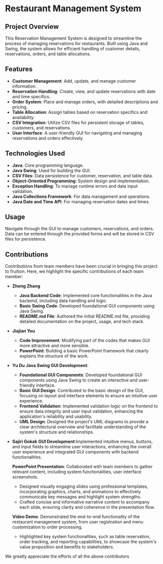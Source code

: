 # Restaurant Management System

## Project Overview

This Reservation Management System is designed to streamline the process of managing reservations for restaurants. Built using Java and Swing, the system allows for efficient handling of customer details, reservations, orders, and table allocations.

## Features

- **Customer Management**: Add, update, and manage customer information.
- **Reservation Handling**: Create, view, and update reservations with date and time specifics.
- **Order System**: Place and manage orders, with detailed descriptions and pricing.
- **Table Allocation**: Assign tables based on reservation specifics and availability.
- **CSV Integration**: Utilize CSV files for persistent storage of tables, customers, and reservations.
- **User Interface**: A user-friendly GUI for navigating and managing reservations and orders effectively.

## Technologies Used

- **Java**: Core programming language.
- **Java Swing**: Used for building the GUI.
- **CSV Files**: Data persistence for customer, reservation, and table data.
- **Object-Oriented Programming**: System design and implementation.
- **Exception Handling**: To manage runtime errors and data input validation.
- **Java Collections Framework**: For data management and operations.
- **Java Date and Time API**: For managing reservation dates and times.

## Usage

Navigate through the GUI to manage customers, reservations, and orders. Data can be entered through the provided forms and will be stored in CSV files for persistence.

## Contributions

Contributions from team members have been crucial in bringing this project to fruition. Here, we highlight the specific contributions of each team member:

- **Zheng Zhang**
  - **Java Backend Code**: Implemented core functionalities in the Java backend, including data handling and logic.
  - **Basic Swing Code**: Developed foundational GUI components using Java Swing.
  - **README.md File**: Authored the initial README.md file, providing detailed documentation on the project, usage, and tech stack.
- **Jiajian You**
  - **Code Improvement**: Modifying part of the codes that makes GUI more attractive and more sensible.
  - **PowerPoint**: Building a basic PowerPoint framework that clearly explains the structure of the work.
- **Yu Du**
  **Java Swing GUI Development**:
  - **Foundational GUI Components**: Developed foundational GUI components using Java Swing to create an interactive and user-friendly interface.
  - **Basic GUI Design**: Contributed to the basic design of the GUI, focusing on layout and interface elements to ensure an intuitive user experience.
  - **Frontend Validation**: Implemented validation logic on the frontend to ensure data integrity and user input validation, enhancing the application's reliability and usability.
  - **UML Design**: Designed the project's UML diagrams to provide a clear architectural overview and facilitate understanding of the system's structure and relationships.
- **Sajiri Gokak**
  **GUI Development**:Implemented intuitive menus, buttons, and input fields to streamline user interactions, enhancing the overall user experience and integrated GUI components with backend functionalities.
   
  **PowerPoint Presentation**: Collaborated with team members to gather relevant content, including system functionalities, user interface screenshots.
  - Designed visually engaging slides using professional templates, incorporating graphics, charts, and animations to effectively communicate key messages and highlight system strengths.
  - Crafted concise and informative narrative content to accompany each slide, ensuring clarity and coherence in the presentation flow.
    
  **Video Demo**: Demonstrated the end-to-end functionality of the restaurant management system, from user registration and menu customization to order processing.
  - Highlighted key system functionalities, such as table reservation, order tracking, and reporting capabilities, to showcase the system's value proposition and benefits to stakeholders.
 
    
We greatly appreciate the efforts of all the above contributors



